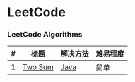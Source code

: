 LeetCode
========

### LeetCode Algorithms

| # | 标题 | 解决方法 | 难易程度 |
| --- | ----- | -------- | ---------- |
| 1 | [Two Sum](https://leetcode.com/problems/two-sum/) | [Java](./algorithms/src/main/java) | 简单 |
